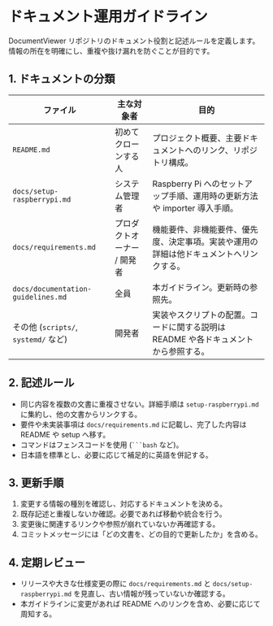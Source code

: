 # ドキュメント運用ガイドライン

DocumentViewer リポジトリのドキュメント役割と記述ルールを定義します。情報の所在を明確にし、重複や抜け漏れを防ぐことが目的です。

## 1. ドキュメントの分類

| ファイル | 主な対象者 | 目的 |
| --- | --- | --- |
| `README.md` | 初めてクローンする人 | プロジェクト概要、主要ドキュメントへのリンク、リポジトリ構成。
| `docs/setup-raspberrypi.md` | システム管理者 | Raspberry Pi へのセットアップ手順、運用時の更新方法や importer 導入手順。
| `docs/requirements.md` | プロダクトオーナー / 開発者 | 機能要件、非機能要件、優先度、決定事項。実装や運用の詳細は他ドキュメントへリンクする。
| `docs/documentation-guidelines.md` | 全員 | 本ガイドライン。更新時の参照先。
| その他 (`scripts/`, `systemd/` など) | 開発者 | 実装やスクリプトの配置。コードに関する説明は README や各ドキュメントから参照する。

## 2. 記述ルール
- 同じ内容を複数の文書に重複させない。詳細手順は `setup-raspberrypi.md` に集約し、他の文書からリンクする。
- 要件や未実装事項は `docs/requirements.md` に記載し、完了した内容は README や setup へ移す。
- コマンドはフェンスコードを使用 (` ```bash ` など)。
- 日本語を標準とし、必要に応じて補足的に英語を併記する。

## 3. 更新手順
1. 変更する情報の種別を確認し、対応するドキュメントを決める。
2. 既存記述と重複しないか確認。必要であれば移動や統合を行う。
3. 変更後に関連するリンクや参照が崩れていないか再確認する。
4. コミットメッセージには「どの文書を、どの目的で更新したか」を含める。

## 4. 定期レビュー
- リリースや大きな仕様変更の際に `docs/requirements.md` と `docs/setup-raspberrypi.md` を見直し、古い情報が残っていないか確認する。
- 本ガイドラインに変更があれば README へのリンクを含め、必要に応じて周知する。
